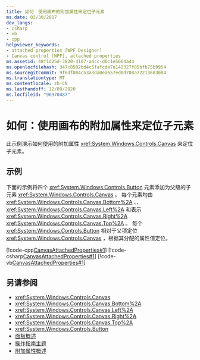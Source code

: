 ```yaml
---
title: 如何：使用画布的附加属性来定位子元素
ms.date: 03/30/2017
dev_langs:
- csharp
- vb
- cpp
helpviewer_keywords:
- attached properties [WPF Designer]
- Canvas control [WPF], attached properties
ms.assetid: 48f1d25d-3820-4107-a4cc-d6c1e5664a44
ms.openlocfilehash: 347c8502bd4c5fafcde7a142327f85bfb75b9954
ms.sourcegitcommit: 9f6df084c53a3da0ea657ed0d708a72213683084
ms.translationtype: MT
ms.contentlocale: zh-CN
ms.lasthandoff: 12/09/2020
ms.locfileid: "96970487"
---
```

# <a name="how-to-use-the-attached-properties-of-canvas-to-position-child-elements"></a>如何：使用画布的附加属性来定位子元素
此示例演示如何使用的附加属性 <xref:System.Windows.Controls.Canvas> 来定位子元素。  
  
## <a name="example"></a>示例  
 下面的示例将四个 <xref:System.Windows.Controls.Button> 元素添加为父级的子元素 <xref:System.Windows.Controls.Canvas> 。 每个元素均由 <xref:System.Windows.Controls.Canvas.Bottom%2A> 、、 <xref:System.Windows.Controls.Canvas.Left%2A> 和表示 <xref:System.Windows.Controls.Canvas.Right%2A> <xref:System.Windows.Controls.Canvas.Top%2A> 。
每个 <xref:System.Windows.Controls.Button> 相对于父项定位 <xref:System.Windows.Controls.Canvas> ，根据其分配的属性值定位。  
  
 [!code-cpp[CanvasAttachedProperties#1](~/samples/snippets/cpp/VS_Snippets_Wpf/CanvasAttachedProperties/CPP/CanvasAttachedProps.cpp#1)]
 [!code-csharp[CanvasAttachedProperties#1](~/samples/snippets/csharp/VS_Snippets_Wpf/CanvasAttachedProperties/CSharp/CanvasAttachedProps.cs#1)]
 [!code-vb[CanvasAttachedProperties#1](~/samples/snippets/visualbasic/VS_Snippets_Wpf/CanvasAttachedProperties/VisualBasic/CanvasAttachedProps.vb#1)]  
  
## <a name="see-also"></a>另请参阅

- <xref:System.Windows.Controls.Canvas>
- <xref:System.Windows.Controls.Canvas.Bottom%2A>
- <xref:System.Windows.Controls.Canvas.Left%2A>
- <xref:System.Windows.Controls.Canvas.Right%2A>
- <xref:System.Windows.Controls.Canvas.Top%2A>
- <xref:System.Windows.Controls.Button>
- [面板概述](panels-overview.md)
- [操作指南主题](canvas-how-to-topics.md)
- [附加属性概述](../advanced/attached-properties-overview.md)
